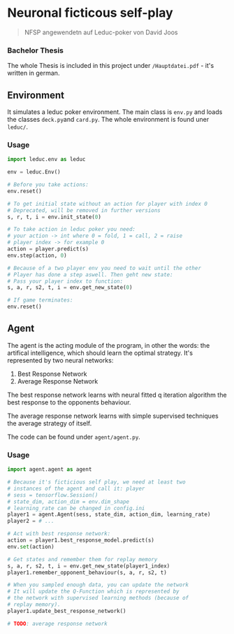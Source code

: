 # Neuronal ficticous self-play
>  NFSP angewendetn auf Leduc-poker von David Joos

### Bachelor Thesis
The whole Thesis is included in this project under `/Hauptdatei.pdf` - it's written in german.

## Environment

It simulates a leduc poker environment. The main class is `env.py` and loads the classes `deck.py`and
`card.py`.
The whole environment is found uner `leduc/`.

### Usage
```python
import leduc.env as leduc

env = leduc.Env()

# Before you take actions:
env.reset()

# To get initial state without an action for player with index 0
# Deprecated, will be removed in further versions
s, r, t, i = env.init_state(0)

# To take action in leduc poker you need:
# your action -> int where 0 = fold, 1 = call, 2 = raise
# player index -> for example 0
action = player.predict(s)
env.step(action, 0)

# Because of a two player env you need to wait until the other 
# Player has done a step aswell. Then geht new state:
# Pass your player index to function:
s, a, r, s2, t, i = env.get_new_state(0)

# If game terminates:
env.reset()
```

## Agent
The agent is the acting module of the program, in other the words:
the artifical intelligence, which should learn the optimal
strategy. It's represented by two neural networks:

1. Best Response Network
2. Average Response Network

The best response network learns with neural fitted q iteration
algorithm the best response to the opponents behaviour.

The average response network learns with simple supervised 
techniques the average strategy of itself.

The code can be found under `agent/agent.py`.

### Usage
```python
import agent.agent as agent

# Because it's ficticious self play, we need at least two
# instances of the agent and call it: player
# sess = tensorflow.Session()
# state_dim, action_dim = env.dim_shape
# learning_rate can be changed in config.ini
player1 = agent.Agent(sess, state_dim, action_dim, learning_rate)
player2 = # ...

# Act with best response network:
action = player1.best_response_model.predict(s)
env.set(action)

# Get states and remember them for replay memory
s, a, r, s2, t, i = env.get_new_state(player1_index)
player1.remember_opponent_behaviour(s, a, r, s2, t)

# When you sampled enough data, you can update the network
# It will update the Q-Function which is represented by 
# the network with supervised learning methods (because of
# replay memory).
player1.update_best_response_network()

# TODO: average response network

```



